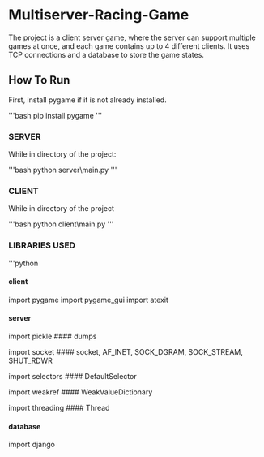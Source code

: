 # Multiserver-Racing-Game
The project is a client server game, where the server can support multiple games at once, and each game contains up to 4 different clients. It uses TCP connections and a database to store the game states.

## How To Run

First, install pygame if it is not already installed.

'''bash
pip install pygame
'''

### SERVER

While in directory of the project:

'''bash
python server\main.py
'''

### CLIENT

While in directory of the project

'''bash
python client\main.py
'''


### LIBRARIES USED

'''python

#### client

import pygame
import pygame_gui
import atexit

#### server
import pickle #### dumps

import socket #### socket, AF_INET, SOCK_DGRAM, SOCK_STREAM, SHUT_RDWR

import selectors #### DefaultSelector

import weakref #### WeakValueDictionary

import threading #### Thread

#### database

import django
